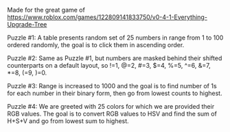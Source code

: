 Made for the great game of https://www.roblox.com/games/122809141833750/v0-4-1-Everything-Upgrade-Tree

Puzzle #1:
A table presents random set of 25 numbers in range from 1 to 100 ordered randomly,
the goal is to click them in ascending order.

Puzzle #2:
Same as Puzzle #1, but numbers are masked behind their shifted counterparts on a default layout, so
!=1, @=2, #=3, $=4, %=5, ^=6, &=7, *=8, (=9, )=0.

Puzzle #3:
Range is increased to 1000 and the goal is to find number of 1s for each number in their binary form,
then go from lowest counts to highest.

Puzzle #4:
We are greeted with 25 colors for which we are provided their RGB values. The goal is to convert RGB
values to HSV and find the sum of H+S+V and go from lowest sum to highest.